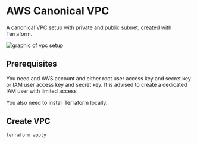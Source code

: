 # AWS Canonical VPC

A canonical VPC setup with private and public subnet, created with Terraform.

![graphic of vpc setup](https://docs.aws.amazon.com/es_es/vpc/latest/userguide/images/nat-instance-diagram.png)

## Prerequisites

You need and AWS account and either root user access key and secret key or IAM user access key and secret key. It is advised to create a dedicated IAM user with limited access

You also need to install Terraform locally.

## Create VPC

```bash
terraform apply
```
